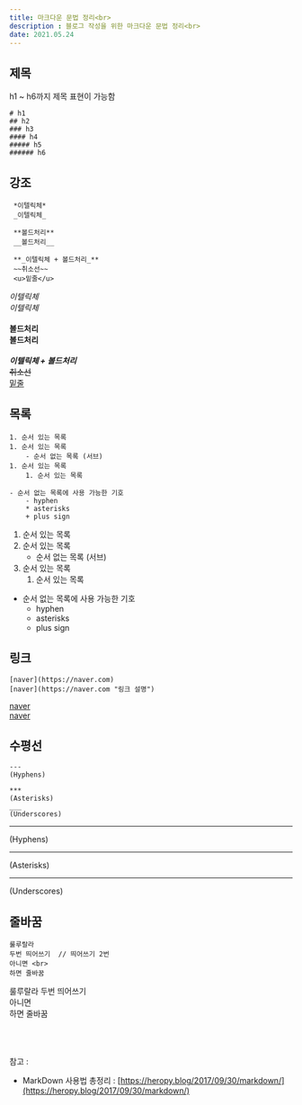 ```yaml
---
title: 마크다운 문법 정리<br>
description : 블로그 작성을 위한 마크다운 문법 정리<br>
date: 2021.05.24
---
```


## 제목
h1 ~ h6까지 제목 표현이 가능함<br>
```
# h1
## h2
### h3
#### h4
##### h5
###### h6
```

## 강조
```
 *이텔릭체*
 _이텔릭체_
 
 **볼드처리**
 __볼드처리__
 
 **_이텔릭체 + 볼드처리_**
 ~~취소선~~
 <u>밑줄</u>
```
*이텔릭체*<br>
_이텔릭체_<br><br>
**볼드처리**<br>
__볼드처리__<br><br>
**_이텔릭체 + 볼드처리_**<br>
~~취소선~~<br>
<u>밑줄</u>

## 목록
```
1. 순서 있는 목록
1. 순서 있는 목록
    - 순서 없는 목록 (서브)
1. 순서 있는 목록
    1. 순서 있는 목록

- 순서 없는 목록에 사용 가능한 기호
    - hyphen
    * asterisks
    + plus sign
```

1. 순서 있는 목록
1. 순서 있는 목록
    - 순서 없는 목록 (서브)
1. 순서 있는 목록
    1. 순서 있는 목록

- 순서 없는 목록에 사용 가능한 기호
    - hyphen
    * asterisks
    + plus sign


## 링크
```
[naver](https://naver.com)
[naver](https://naver.com "링크 설명")
```
[naver](https://naver.com)<br>
[naver](https://naver.com "링크 설명")<br>




## 수평선
```
---
(Hyphens)

*** 
(Asterisks)
___
(Underscores) 
```
---
(Hyphens)

*** 
(Asterisks)
___
(Underscores)



## 줄바꿈
```
룰루랄라 
두번 띄어쓰기  // 띄어쓰기 2번
아니면 <br>
하면 줄바꿈
```
룰루랄라
두번 띄어쓰기  
아니면 <br>
하면 줄바꿈



<br><br><br>
참고 : 
* MarkDown 사용법 총정리 : [https://heropy.blog/2017/09/30/markdown/](https://heropy.blog/2017/09/30/markdown/)
